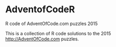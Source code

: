 # AdventofCodeR
R code of AdventOfCode.com puzzles 2015

This is a collection of R code solutions to the 2015 http://AdventOfCode.com puzzles. 

